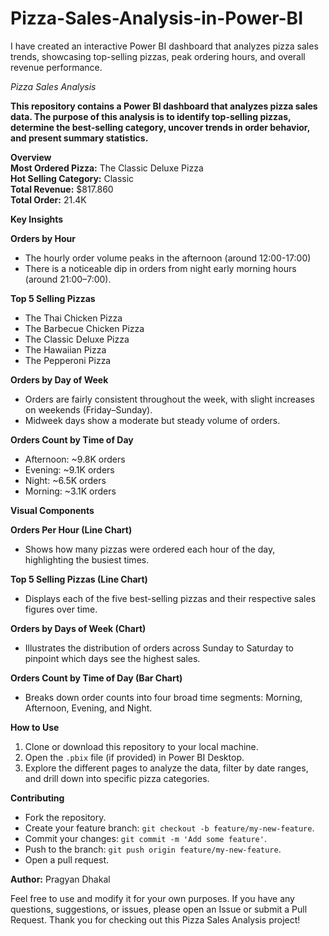 # Pizza-Sales-Analysis-in-Power-BI
I have created an interactive Power BI dashboard that analyzes pizza sales trends, showcasing top-selling pizzas, peak ordering hours, and overall revenue performance.

*Pizza Sales Analysis*

**This repository contains a Power BI dashboard that analyzes pizza sales data. The purpose of this analysis is to identify top-selling pizzas, determine the best-selling category, uncover trends in order behavior, and present summary statistics.**

**Overview**  
**Most Ordered Pizza:** The Classic Deluxe Pizza  
**Hot Selling Category:** Classic  
**Total Revenue:** $817.860  
**Total Order:** 21.4K  

**Key Insights**

**Orders by Hour**  
- The hourly order volume peaks in the afternoon (around 12:00-17:00)  
- There is a noticeable dip in orders from night early morning hours (around 21:00–7:00).

**Top 5 Selling Pizzas**  
- The Thai Chicken Pizza  
- The Barbecue Chicken Pizza  
- The Classic Deluxe Pizza  
- The Hawaiian Pizza  
- The Pepperoni Pizza  

**Orders by Day of Week**  
- Orders are fairly consistent throughout the week, with slight increases on weekends (Friday–Sunday).  
- Midweek days show a moderate but steady volume of orders.

**Orders Count by Time of Day**  
- Afternoon: ~9.8K orders  
- Evening: ~9.1K orders  
- Night: ~6.5K orders  
- Morning: ~3.1K orders  

**Visual Components**

**Orders Per Hour (Line Chart)**  
- Shows how many pizzas were ordered each hour of the day, highlighting the busiest times.

**Top 5 Selling Pizzas (Line Chart)**  
- Displays each of the five best-selling pizzas and their respective sales figures over time.

**Orders by Days of Week (Chart)**  
- Illustrates the distribution of orders across Sunday to Saturday to pinpoint which days see the highest sales.

**Orders Count by Time of Day (Bar Chart)**  
- Breaks down order counts into four broad time segments: Morning, Afternoon, Evening, and Night.

**How to Use**  
1. Clone or download this repository to your local machine.  
2. Open the `.pbix` file (if provided) in Power BI Desktop.  
3. Explore the different pages to analyze the data, filter by date ranges, and drill down into specific pizza categories.


**Contributing**  
- Fork the repository.  
- Create your feature branch: `git checkout -b feature/my-new-feature`.  
- Commit your changes: `git commit -m 'Add some feature'`.  
- Push to the branch: `git push origin feature/my-new-feature`.  
- Open a pull request.

**Author:** Pragyan Dhakal  

Feel free to use and modify it for your own purposes.
If you have any questions, suggestions, or issues, please open an Issue or submit a Pull Request. Thank you for checking out this Pizza Sales Analysis project!
